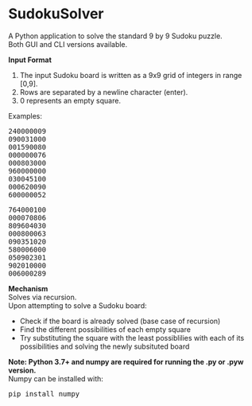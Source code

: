 # SudokuSolver
A Python application to solve the standard 9 by 9 Sudoku puzzle. <br>
Both GUI and CLI versions available.

<b>Input Format</b><br>
<ol>
  <li>The input Sudoku board is written as a 9x9 grid of integers in range [0,9].<br></li>
  <li>Rows are separated by a newline character (enter).<br></li>
  <li>0 represents an empty square.<br></li>
</ol>
  
Examples:
<pre>
240000009
090031000
001590080
000000076
000803000
960000000
030045100
000620090
600000052
</pre>
<pre>
764000100
000070806
809604030
000800063
090351020
580006000
050902301
902010000
006000289
</pre>

<b>Mechanism</b><br>
Solves via recursion.<br>
Upon attempting to solve a Sudoku board:
<ul>
  <li>Check if the board is already solved (base case of recursion)</li>
  <li>Find the different possibilities of each empty square</li>
  <li>Try substituting the square with the least possiblilies with each of its possibilities and solving the newly subsituted board</li>
</ul>
  
<b>Note: Python 3.7+ and numpy are required for running the .py or .pyw version.</b><br>
Numpy can be installed with:
<pre>pip install numpy</pre>
